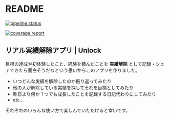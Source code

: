 # README

[![pipeline status](https://gitlab.com/omae-app/unlock/badges/develop/pipeline.svg)](https://gitlab.com/omae-app/unlock/commits/develop)

[![coverage report](https://gitlab.com/omae-app/unlock/badges/develop/coverage.svg)](https://gitlab.com/omae-app/unlock/commits/develop)

## リアル実績解除アプリ | Unlock

目標の達成や初体験したこと、経験を積んだことを **実績解除** として記録・シェアできたら面白そうだなという思いからこのアプリを作りました。   

* いつどんな実績を解除したのか振り返ってみたり
* 他の人が解除している実績を探してそれを目標としてみたり
* 昨日より何か 1 つでも成長したことを記録する日記代わりにしてみたり
* etc...


それぞれのいろんな使い方で楽しんでいただけると幸いです。
